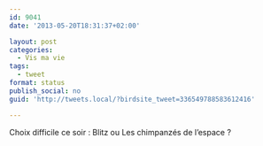 ```yaml
---
id: 9041
date: '2013-05-20T18:31:37+02:00'

layout: post
categories:
  - Vis ma vie
tags:
  - tweet
format: status
publish_social: no
guid: 'http://tweets.local/?birdsite_tweet=336549788583612416'

---
```


Choix difficile ce soir : Blitz ou Les chimpanzés de l’espace ?